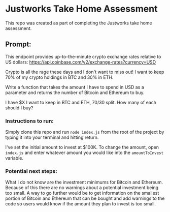 # Justworks Take Home Assessment
This repo was created as part of completing the Justworks take home assessment.

## Prompt:
This endpoint provides up-to-the-minute crypto exchange rates relative to US dollars:
https://api.coinbase.com/v2/exchange-rates?currency=USD

Crypto is all the rage these days and I don't want to miss out! I want to keep 70% of my
crypto holdings in BTC and 30% in ETH.

Write a function that takes the amount I have to spend in USD as a parameter and returns
the number of Bitcoin and Ethereum to buy.

I have $X I want to keep in BTC and ETH, 70/30 split. How many of each should I buy?

### Instructions to run:
Simply clone this repo and run `node index.js` from the root of the project by typing it into your terminal and hitting return.


I've set the initial amount to invest at $100K. To change the amount, open `index.js` and enter whatever amount you would like into the `amountToInvest` variable.

### Potential next steps:
What I do not know are the investment minimums for Bitcoin and Ethereum. Because of this there are no warnings about a potential investment being too small. A way to go further would be to get information on the smallest portion of Bitcoin and Ethereum that can be bought and add warnings to the code so users would know if the amount they plan to invest is too small.